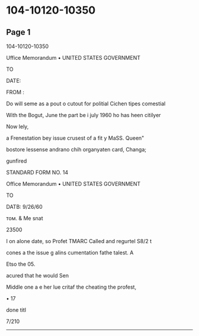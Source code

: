 # 104-10120-10350

## Page 1

104-10120-10350

Uffice Memorandum • UNITED STATES GOVERNMENT

TO

DATE:

FROM :

Do will seme as a pout o cutout for politial Cichen tipes comestial

With the Bogut, June the part be i july 1960 ho has heen citilyer

Now lely,

a Frenestation bey issue crusest of a fit y MaSS. Queen"

bostore lessense andrano chih organyaten card, Changa;

gunfired

STANDARD FORM NO. 14

Office Memorandum • UNITED STATES GOVERNMENT

TO

DATB: 9/26/60

том. & Me snat

23500

I on alone date, so Profet TMARC Called and regurtel S8/2 t

cones a the issue g alins cumentation fathe talest. A

Etso the 05.

acured that he would Sen

Middle one a e her lue critaf the cheating the profest,

• 17

done titl

7/210

---

